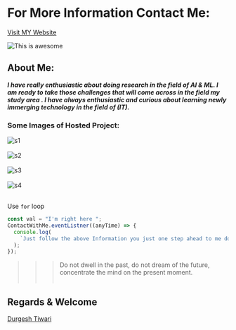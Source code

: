 # For More Information Contact Me:

[Visit MY Website](https://blackhat955.github.io/My-Information-/)

![This is awesome](https://github.com/blackhat955/My-Information-/blob/main/imagemyInfo/images.jpg)

## About Me:

**_I have really enthusiastic about doing research in the field of AI & ML. I am ready to take those challenges that will come across in the field my study area . I have always enthusiastic and curious about learning newly immerging technology in the field of (IT)._**

### Some Images of Hosted Project:

![s1](https://github.com/blackhat955/My-Information-/blob/main/imagemyInfo/imagemyInfo1.jpeg) <br><br>
![s2](https://github.com/blackhat955/My-Information-/blob/main/imagemyInfo/imagemyInfo2.jpeg)  <br><br>
![s3](https://github.com/blackhat955/My-Information-/blob/main/imagemyInfo/imagemyInfo3.jpeg)  <br><br>
![s4](https://github.com/blackhat955/My-Information-/blob/main/imagemyInfo/imagemyInfo4.jpeg)  <br><br>


Use `for` loop

```javascript
const val = "I'm right here ";
ContactWithMe.eventListner((anyTime) => {
  console.log(
    `Just follow the above Information you just one step ahead to me don't worry ${val}`
  );
});
```

> > > Do not dwell in the past, do not dream of the future, concentrate the mind on the present moment.<br><br>

## Regards & Welcome <br>

[Durgesh Tiwari](https://www.linkedin.com/in/durgesh98/)
